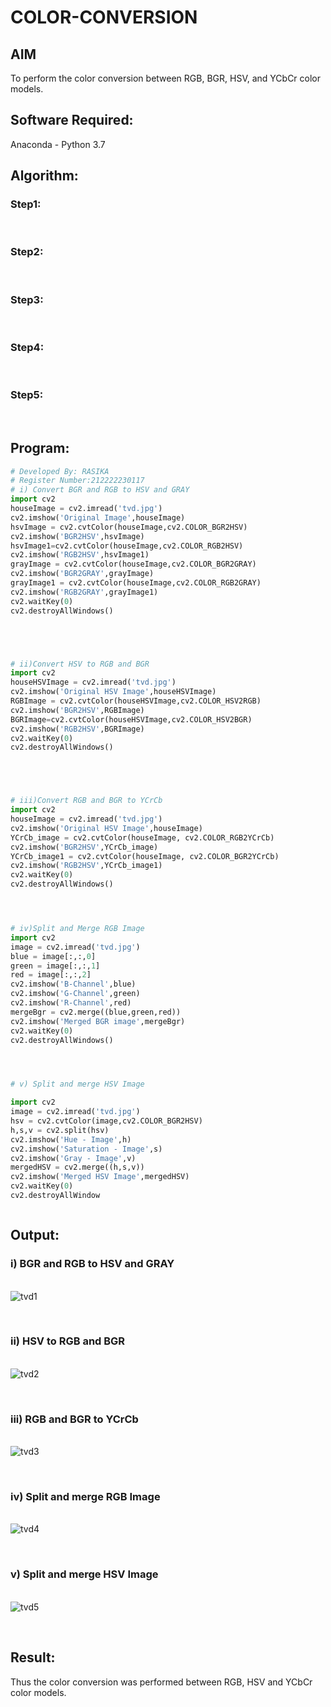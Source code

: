 # COLOR-CONVERSION
## AIM
To perform the color conversion between RGB, BGR, HSV, and YCbCr color models.

## Software Required:
Anaconda - Python 3.7
## Algorithm:
### Step1:
<br>

### Step2:
<br>

### Step3:
<br>

### Step4:
<br>

### Step5:
<br>

## Program:
```python
# Developed By: RASIKA
# Register Number:212222230117
# i) Convert BGR and RGB to HSV and GRAY
import cv2
houseImage = cv2.imread('tvd.jpg')
cv2.imshow('Original Image',houseImage)
hsvImage = cv2.cvtColor(houseImage,cv2.COLOR_BGR2HSV)
cv2.imshow('BGR2HSV',hsvImage)
hsvImage1=cv2.cvtColor(houseImage,cv2.COLOR_RGB2HSV)
cv2.imshow('RGB2HSV',hsvImage1)
grayImage = cv2.cvtColor(houseImage,cv2.COLOR_BGR2GRAY)
cv2.imshow('BGR2GRAY',grayImage)
grayImage1 = cv2.cvtColor(houseImage,cv2.COLOR_RGB2GRAY)
cv2.imshow('RGB2GRAY',grayImage1)
cv2.waitKey(0)
cv2.destroyAllWindows()





# ii)Convert HSV to RGB and BGR
import cv2
houseHSVImage = cv2.imread('tvd.jpg')
cv2.imshow('Original HSV Image',houseHSVImage)
RGBImage = cv2.cvtColor(houseHSVImage,cv2.COLOR_HSV2RGB)
cv2.imshow('BGR2HSV',RGBImage)
BGRImage=cv2.cvtColor(houseHSVImage,cv2.COLOR_HSV2BGR)
cv2.imshow('RGB2HSV',BGRImage)
cv2.waitKey(0)
cv2.destroyAllWindows()





# iii)Convert RGB and BGR to YCrCb
import cv2
houseImage = cv2.imread('tvd.jpg')
cv2.imshow('Original HSV Image',houseImage)
YCrCb_image = cv2.cvtColor(houseImage, cv2.COLOR_RGB2YCrCb)
cv2.imshow('BGR2HSV',YCrCb_image)
YCrCb_image1 = cv2.cvtColor(houseImage, cv2.COLOR_BGR2YCrCb)
cv2.imshow('RGB2HSV',YCrCb_image1)
cv2.waitKey(0)
cv2.destroyAllWindows()




# iv)Split and Merge RGB Image
import cv2
image = cv2.imread('tvd.jpg')
blue = image[:,:,0]
green = image[:,:,1]
red = image[:,:,2]
cv2.imshow('B-Channel',blue)
cv2.imshow('G-Channel',green)
cv2.imshow('R-Channel',red)
mergeBgr = cv2.merge((blue,green,red))
cv2.imshow('Merged BGR image',mergeBgr)
cv2.waitKey(0)
cv2.destroyAllWindows()




# v) Split and merge HSV Image

import cv2
image = cv2.imread('tvd.jpg')
hsv = cv2.cvtColor(image,cv2.COLOR_BGR2HSV)
h,s,v = cv2.split(hsv)
cv2.imshow('Hue - Image',h)
cv2.imshow('Saturation - Image',s)
cv2.imshow('Gray - Image',v)
mergedHSV = cv2.merge((h,s,v))
cv2.imshow('Merged HSV Image',mergedHSV)
cv2.waitKey(0)
cv2.destroyAllWindow



```
## Output:
### i) BGR and RGB to HSV and GRAY
<br> ![tvd1](https://github.com/rasika1206/COLOR-CONVERSION/assets/124434806/c67e0aaf-c04d-42dc-aea5-a237979a5d4c)

<br>

### ii) HSV to RGB and BGR
<br> ![tvd2](https://github.com/rasika1206/COLOR-CONVERSION/assets/124434806/ad118213-6f01-47bd-b736-9afedf3a3759)

<br>

### iii) RGB and BGR to YCrCb
<br> ![tvd3](https://github.com/rasika1206/COLOR-CONVERSION/assets/124434806/891edeb7-1398-4a26-a63c-6a490a165b6d)

<br>

### iv) Split and merge RGB Image
<br> ![tvd4](https://github.com/rasika1206/COLOR-CONVERSION/assets/124434806/b70c607c-673f-4385-8a19-fb3d09c6b431)

<br>

### v) Split and merge HSV Image
<br> ![tvd5](https://github.com/rasika1206/COLOR-CONVERSION/assets/124434806/fa3aa6eb-9224-4445-b42d-13a9c5e5fd1b)

<br>


## Result:
Thus the color conversion was performed between RGB, HSV and YCbCr color models.
